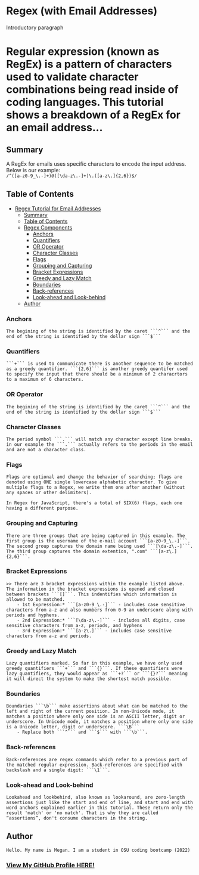 # Regex (with Email Addresses)

Introductory paragraph
# Regular expression (known as RegEx) is a pattern of characters used to validate character combinations being read inside of coding languages. This tutorial shows a breakdown of a RegEx for an email address...

## Summary
A RegEx for emails uses specific characters to encode the input address. Below is our example: <br/>
`/^([a-z0-9_\.-]+)@([\da-z\.-]+)\.([a-z\.]{2,6})$/`

## Table of Contents

- [Regex Tutorial for Email Addresses](#regex-tutorial-for-email-addresses)
  - [Summary](#summary)
  - [Table of Contents](#table-of-contents)
  - [Regex Components](#regex-components)
    - [Anchors](#anchors)
    - [Quantifiers](#quantifiers)
    - [OR Operator](#or-operator)
    - [Character Classes](#character-classes)
    - [Flags](#flags)
    - [Grouping and Capturing](#grouping-and-capturing)
    - [Bracket Expressions](#bracket-expressions)
    - [Greedy and Lazy Match](#greedy-and-lazy-match)
    - [Boundaries](#boundaries)
    - [Back-references](#back-references)
    - [Look-ahead and Look-behind](#look-ahead-and-look-behind)
  - [Author](#author)

### Anchors
    The begining of the string is identified by the caret ```^``` and the end of the string is identified by the dollar sign ```$```
### Quantifiers
    ```+``` is used to communicate there is another sequence to be matched as a greedy quantifier. ```{2,6}``` is another greedy quantifer used to specify the input that there should be a minimum of 2 characrtors to a maximum of 6 characters.

### OR Operator
    The begining of the string is identified by the caret ```^``` and the end of the string is identified by the dollar sign ```$```
### Character Classes
    The period symbol ```.``` will match any character except line breaks. in our example the ```.``` actually refers to the periods in the email and are not a character class.

### Flags
    Flags are optional and change the behavior of searching; flags are denoted using ONE single lowercase alphabetic character. To give multiple flags to a Regex, we write them one after another (without any spaces or other delimiters). 
    
    In Regex for JavaScript, there's a total of SIX(6) flags, each one having a different purpose.

### Grouping and Capturing
    There are three groups that are being captured in this example. The first group is the username of the e-mail account ```[a-z0-9_\.-]```. The second group captures the domain name being used ```[\da-z\.-]```. The third group captures the domain extention, ".com" ```[a-z\.]{2,6}```.

### Bracket Expressions
    >> There are 3 bracket expressions within the example listed above. The information in the bracket expressions is opened and closed between brackets ```[]```. This indentifies which information is allowed to be matched.
        - 1st Expression:* ```[a-z0-9_\.-]``` - includes case sensitive characters from a-z and also numbers from 0-9 an underscore along with periods and hyphens.
        - 2nd Expression:* ```[\da-z\.-]``` - includes all digits, case sensitive characters from a-z, periods, and hyphens
        - 3rd Expression:* ```[a-z\.]``` - includes case sensitive characters from a-z and periods.


### Greedy and Lazy Match

    Lazy quantifiers marked. So far in this example, we have only used greedy quantifiers ```+``` and ```{}```. If these quantifiers were lazy quantifiers, they would appear as ```+?``` or ```{}?``` meaning it will direct the system to make the shortest match possible.

### Boundaries
    Boundaries ```\b``` make assertions about what can be matched to the left and right of the current position. In non-Unicode mode, it matches a position where only one side is an ASCII letter, digit or underscore. In Unicode mode, it matches a position where only one side is a Unicode letter, digit or underscore. ```\B```
        - Replace both ```^``` and ```$``` with ```\b```. 

### Back-references
    Back-references are regex commands which refer to a previous part of the matched regular expression. Back-references are specified with backslash and a single digit: ```\1```. 
### Look-ahead and Look-behind
    Lookahead and lookbehind, also known as lookaround, are zero-length assertions just like the start and end of line, and start and end with word anchors explained earlier in this tutorial. These return only the result 'match' or 'no match'. That is why they are called “assertions”, don't consume characters in the string.
## Author
    Hello. My name is Megan. I am a student in OSU coding bootcamp (2022)
### [View My GitHub Profile HERE!](https://github.com/meganbeek98)
